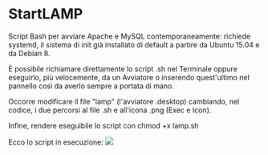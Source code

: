 # StartLAMP

Script Bash per avviare Apache e MySQL contemporaneamente: richiede systemd, il sistema di init già installato di default a partire da Ubuntu 15.04 e da Debian 8.

È possibile richiamare direttamente lo script .sh nel Terminale oppure eseguirlo, più velocemente, da un Avviatore o inserendo quest'ultimo nel pannello così da averlo sempre a portata di mano.

Occorre modificare il file "lamp" (l'avviatore .desktop) cambiando, nel codice, i due percorsi al file .sh e all'icona .png (Exec e Icon).

Infine, rendere eseguibile lo script con chmod +x lamp.sh

Ecco lo script in esecuzione: <img src="https://i.imgur.com/ocayFrG.png" />
